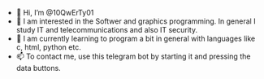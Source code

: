 - 👋 Hi, I’m @10QwErTy01
- 👀 I am interested in the Softwer and graphics programming. In general I study IT and telecommunications and also IT security.
- 🌱 I am currently learning to program a bit in general with languages like c, html, python etc. 
- 📫 To contact me, use this telegram bot by starting it and pressing the data buttons.

<!---
10QwErTy01/10QwErTy01 is a ✨ special ✨ repository because its `README.md` (this file) appears on your GitHub profile.
You can click the Preview link to take a look at your changes.
--->
